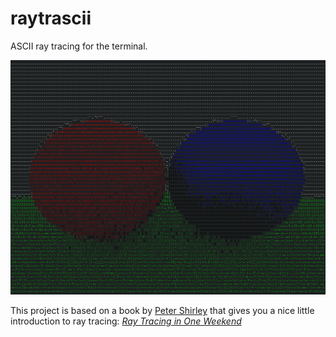# raytrascii
ASCII ray tracing for the terminal.

![screenshot](raytrascii.png)

This project is based on a book by [Peter Shirley](https://github.com/petershirley) that gives you a nice little introduction to ray tracing:
[_Ray Tracing in One Weekend_](https://raytracing.github.io/books/RayTracingInOneWeekend.html)
